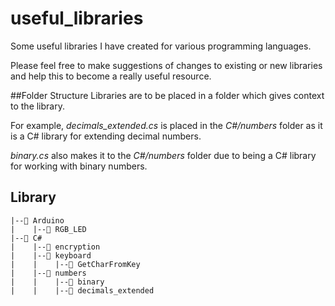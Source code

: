 # useful_libraries
 Some useful libraries I have created for various programming languages.

 Please feel free to make suggestions of changes to existing or new libraries and help this to become a really useful resource.

 ##Folder Structure
 Libraries are to be placed in a folder which gives context to the library.

 For example, *decimals_extended.cs* is placed in the *C#/numbers* folder as it is a C# library for extending decimal numbers.

 *binary.cs* also makes it to the *C#/numbers* folder due to being a C# library for working with binary numbers.

## Library
```
|--📂 Arduino
|    |--📂 RGB_LED
|--📂 C#
|    |--📂 encryption
|    |--📂 keyboard
|    |    |--📂 GetCharFromKey
|    |--📂 numbers
|    |    |--📂 binary
|    |    |--📂 decimals_extended
```

